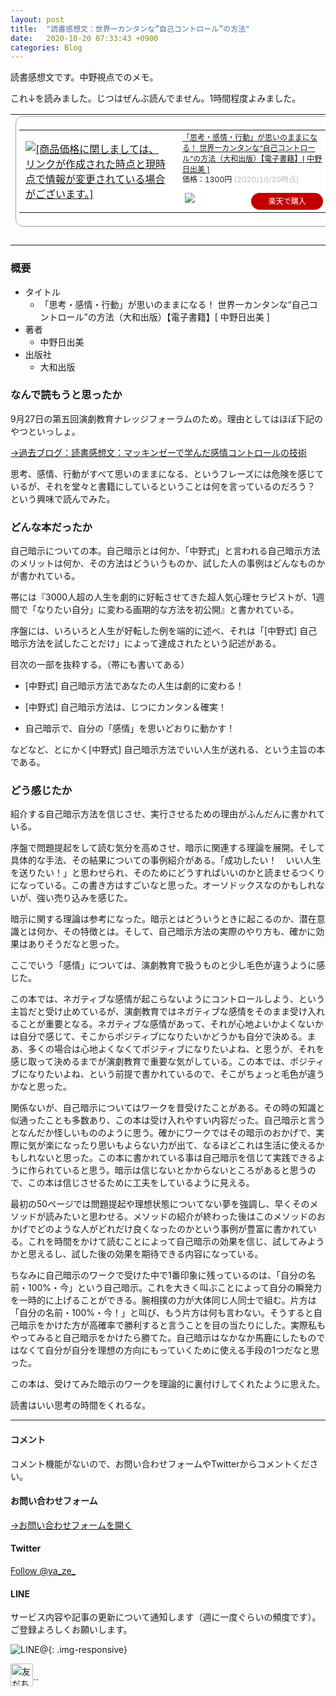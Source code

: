 ```yaml
---
layout: post
title:  "読書感想文：世界一カンタンな”自己コントロール”の方法"
date:   2020-10-20 07:33:43 +0900
categories: Blog
---
```




読書感想文です。中野視点でのメモ。

これ↓を読みました。じつはぜんぶ読んでません。1時間程度よみました。

<table border="0" cellpadding="0" cellspacing="0"><tr><td><div style="border:1px solid #95a5a6;border-radius:.75rem;background-color:#FFFFFF;width:504px;margin:0px;padding:5px;text-align:center;overflow:hidden;"><table><tr><td style="width:240px"><a href="https://hb.afl.rakuten.co.jp/ichiba/1d624724.69d8711b.1d624725.930adc85/_RTLink9366?pc=https%3A%2F%2Fitem.rakuten.co.jp%2Frakutenkobo-ebooks%2Fbe7cda5133253b37963cd36e01d23d59%2F&link_type=picttext&ut=eyJwYWdlIjoiaXRlbSIsInR5cGUiOiJwaWN0dGV4dCIsInNpemUiOiIyNDB4MjQwIiwibmFtIjoxLCJuYW1wIjoicmlnaHQiLCJjb20iOjEsImNvbXAiOiJkb3duIiwicHJpY2UiOjEsImJvciI6MSwiY29sIjoxLCJiYnRuIjoxLCJwcm9kIjowLCJhbXAiOmZhbHNlfQ%3D%3D" target="_blank" rel="nofollow sponsored noopener" style="word-wrap:break-word;"  ><img src="https://hbb.afl.rakuten.co.jp/hgb/1d624724.69d8711b.1d624725.930adc85/?me_id=1278256&item_id=16916439&pc=https%3A%2F%2Fthumbnail.image.rakuten.co.jp%2F%400_mall%2Frakutenkobo-ebooks%2Fcabinet%2F8453%2F2000005698453.jpg%3F_ex%3D240x240&s=240x240&t=picttext" border="0" style="margin:2px" alt="[商品価格に関しましては、リンクが作成された時点と現時点で情報が変更されている場合がございます。]" title="[商品価格に関しましては、リンクが作成された時点と現時点で情報が変更されている場合がございます。]"></a></td><td style="vertical-align:top;width:248px;"><p style="font-size:12px;line-height:1.4em;text-align:left;margin:0px;padding:2px 6px;word-wrap:break-word"><a href="https://hb.afl.rakuten.co.jp/ichiba/1d624724.69d8711b.1d624725.930adc85/_RTLink9366?pc=https%3A%2F%2Fitem.rakuten.co.jp%2Frakutenkobo-ebooks%2Fbe7cda5133253b37963cd36e01d23d59%2F&link_type=picttext&ut=eyJwYWdlIjoiaXRlbSIsInR5cGUiOiJwaWN0dGV4dCIsInNpemUiOiIyNDB4MjQwIiwibmFtIjoxLCJuYW1wIjoicmlnaHQiLCJjb20iOjEsImNvbXAiOiJkb3duIiwicHJpY2UiOjEsImJvciI6MSwiY29sIjoxLCJiYnRuIjoxLCJwcm9kIjowLCJhbXAiOmZhbHNlfQ%3D%3D" target="_blank" rel="nofollow sponsored noopener" style="word-wrap:break-word;"  >「思考・感情・行動」が思いのままになる！ 世界一カンタンな“自己コントロール”の方法（大和出版）【電子書籍】[ 中野日出美 ]</a><br><span >価格：1300円</span> <span style="color:#BBB">(2020/10/20時点)</span></p><div style="margin:10px;"><a href="https://hb.afl.rakuten.co.jp/ichiba/1d624724.69d8711b.1d624725.930adc85/_RTLink9366?pc=https%3A%2F%2Fitem.rakuten.co.jp%2Frakutenkobo-ebooks%2Fbe7cda5133253b37963cd36e01d23d59%2F&link_type=picttext&ut=eyJwYWdlIjoiaXRlbSIsInR5cGUiOiJwaWN0dGV4dCIsInNpemUiOiIyNDB4MjQwIiwibmFtIjoxLCJuYW1wIjoicmlnaHQiLCJjb20iOjEsImNvbXAiOiJkb3duIiwicHJpY2UiOjEsImJvciI6MSwiY29sIjoxLCJiYnRuIjoxLCJwcm9kIjowLCJhbXAiOmZhbHNlfQ%3D%3D" target="_blank" rel="nofollow sponsored noopener" style="word-wrap:break-word;"  ><img src="https://static.affiliate.rakuten.co.jp/makelink/rl.svg" style="float:left;max-height:27px;width:auto;margin-top:0"></a><a href="https://hb.afl.rakuten.co.jp/ichiba/1d624724.69d8711b.1d624725.930adc85/_RTLink9366?pc=https%3A%2F%2Fitem.rakuten.co.jp%2Frakutenkobo-ebooks%2Fbe7cda5133253b37963cd36e01d23d59%2F%3Fscid%3Daf_pc_bbtn&link_type=picttext&ut=eyJwYWdlIjoiaXRlbSIsInR5cGUiOiJwaWN0dGV4dCIsInNpemUiOiIyNDB4MjQwIiwibmFtIjoxLCJuYW1wIjoicmlnaHQiLCJjb20iOjEsImNvbXAiOiJkb3duIiwicHJpY2UiOjEsImJvciI6MSwiY29sIjoxLCJiYnRuIjoxLCJwcm9kIjowLCJhbXAiOmZhbHNlfQ==" target="_blank" rel="nofollow sponsored noopener" style="word-wrap:break-word;"  ><div style="float:right;width:41%;height:27px;background-color:#bf0000;color:#fff!important;font-size:12px;font-weight:500;line-height:27px;margin-left:1px;padding: 0 12px;border-radius:16px;cursor:pointer;text-align:center;">楽天で購入</div></a></div></td></tr></table></div><br><p style="color:#000000;font-size:12px;line-height:1.4em;margin:5px;word-wrap:break-word"></p></td></tr></table>



### 概要

- タイトル
  - 「思考・感情・行動」が思いのままになる！ 世界一カンタンな“自己コントロール”の方法（大和出版）【電子書籍】[ 中野日出美 ]
- 著者
  - 中野日出美
- 出版社
  - 大和出版



### なんで読もうと思ったか

9月27日の第五回演劇教育ナレッジフォーラムのため。理由としてはほぼ下記のやつといっしょ。

[→過去ブログ：読書感想文：マッキンゼーで学んだ感情コントロールの技術]({{site.baseurl}}/blog/2020/09/01/Book_マッキンゼーで学んだ感情コントロールの技術-コピー-コピー/)

思考、感情、行動がすべて思いのままになる、というフレーズには危険を感じているが、それを堂々と書籍にしているということは何を言っているのだろう？ という興味で読んでみた。



### どんな本だったか

自己暗示についての本。自己暗示とは何か、「中野式」と言われる自己暗示方法のメリットは何か、その方法はどういうものか、試した人の事例はどんなものかが書かれている。

帯には『3000人超の人生を劇的に好転させてきた超人気心理セラピストが、1週間で「なりたい自分」に変わる画期的な方法を初公開』と書かれている。

序盤には、いろいろと人生が好転した例を端的に述べ、それは「[中野式] 自己暗示方法を試したことだけ」によって達成されたという記述がある。

目次の一部を抜粋する。（帯にも書いてある）

- [中野式] 自己暗示方法であなたの人生は劇的に変わる！

- [中野式] 自己暗示方法は、じつにカンタン＆確実！

- 自己暗示で、自分の「感情」を思いどおりに動かす！

  

などなど、とにかく[中野式] 自己暗示方法でいい人生が送れる、という主旨の本である。



### どう感じたか

紹介する自己暗示方法を信じさせ、実行させるための理由がふんだんに書かれている。

序盤で問題提起をして読む気分を高めさせ、暗示に関連する理論を展開。そして具体的な手法、その結果についての事例紹介がある。「成功したい！　いい人生を送りたい！」と思わせられ、そのためにどうすればいいのかと読ませるつくりになっている。この書き方はすごいなと思った。オーソドックスなのかもしれないが、強い売り込みを感じた。

暗示に関する理論は参考になった。暗示とはどういうときに起こるのか、潜在意識とは何か、その特徴とは。そして、自己暗示方法の実際のやり方も、確かに効果はありそうだなと思った。

ここでいう「感情」については、演劇教育で扱うものと少し毛色が違うように感じた。

この本では、ネガティブな感情が起こらないようにコントロールしよう、という主旨だと受け止めているが、演劇教育ではネガティブな感情をそのまま受け入れることが重要となる。ネガティブな感情があって、それが心地よいかよくないかは自分で感じて、そこからポジティブになりたいかどうかも自分で決める。まあ、多くの場合は心地よくなくてポジティブになりたいよね、と思うが、それを感じ取って決めるまでが演劇教育で重要な気がしている。この本では、ポジティブになりたいよね、という前提で書かれているので、そこがちょっと毛色が違うかなと思った。

関係ないが、自己暗示についてはワークを昔受けたことがある。その時の知識と似通ったことも多数あり、この本は受け入れやすい内容だった。自己暗示と言うとなんだか怪しいもののように思う。確かにワークではその暗示のおかげで、実際に気が楽になったり思いもよらない力が出て、なるほどこれは生活に使えるかもしれないと思った。この本に書かれている事は自己暗示を信じて実践できるように作られていると思う。暗示は信じないとかからないところがあると思うので、この本は信じさせるために工夫をしているように見える。

最初の50ページでは問題提起や理想状態についてない夢を強調し、早くそのメソッドが読みたいと思わせる。メソッドの紹介が終わった後はこのメソッドのおかげでどのような人がどれだけ良くなったのかという事例が豊富に書かれている。これを時間をかけて読むことによって自己暗示の効果を信じ、試してみようかと思えるし、試した後の効果を期待できる内容になっている。

ちなみに自己暗示のワークで受けた中で1番印象に残っているのは、「自分の名前・100%・今」という自己暗示。これを大きく叫ぶことによって自分の瞬発力を一時的に上げることができる。腕相撲の力が大体同じ人同士で組む。片方は「自分の名前・100%・今！」と叫び、もう片方は何も言わない。そうすると自己暗示をかけた方が高確率で勝利すると言うことを目の当たりにした。実際私もやってみると自己暗示をかけたら勝てた。自己暗示はなかなか馬鹿にしたものではなくて自分が自分を理想の方向にもっていくために使える手段の1つだなと思った。

この本は、受けてみた暗示のワークを理論的に裏付けしてくれたように思えた。

読書はいい思考の時間をくれるな。



---
#### コメント
コメント機能がないので、お問い合わせフォームやTwitterからコメントください。

#### お問い合わせフォーム
[→お問い合わせフォームを開く]({{site.baseurl}}/docs/contact/)

#### Twitter

<a href="https://twitter.com/ya_ze_?ref_src=twsrc%5Etfw" class="twitter-follow-button" data-show-count="false">Follow @ya_ze_</a><script async src="https://platform.twitter.com/widgets.js" charset="utf-8"></script>


#### LINE

サービス内容や記事の更新について通知します（週に一度ぐらいの頻度です）。
ご登録よろしくお願いします。

![LINE@]({{site.baseurl}}/img/lineat.png){: .img-responsive}

<a href="https://line.me/R/ti/p/%40tqt3140x"><img height="36" border="0" alt="友だち追加" src="https://scdn.line-apps.com/n/line_add_friends/btn/ja.png"></a>``

